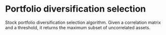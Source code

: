 
# Portfolio diversification selection
Stock portfolio diversification selection algorithm. Given a correlation matrix and a threshold, it returns the maximum subset of uncorrelated assets.

